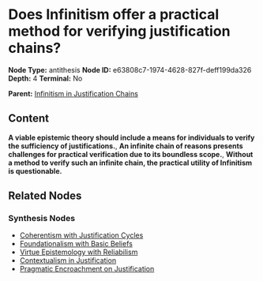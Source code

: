 # Does Infinitism offer a practical method for verifying justification chains?

**Node Type:** antithesis
**Node ID:** e63808c7-1974-4628-827f-deff199da326
**Depth:** 4
**Terminal:** No

**Parent:** [Infinitism in Justification Chains](infinitism-in-justification-chains-synthesis-06cb6327-3d3d-40f5-a4d0-6aa49ff19347.md)

## Content

**A viable epistemic theory should include a means for individuals to verify the sufficiency of justifications.**, **An infinite chain of reasons presents challenges for practical verification due to its boundless scope.**, **Without a method to verify such an infinite chain, the practical utility of Infinitism is questionable.**

## Related Nodes

### Synthesis Nodes

- [Coherentism with Justification Cycles](coherentism-with-justification-cycles-synthesis-dcb0b3eb-f0b6-4cdf-926c-c72b11e99a68.md)
- [Foundationalism with Basic Beliefs](foundationalism-with-basic-beliefs-synthesis-beb745a5-136c-4345-8c49-7fe3ab0a4ac8.md)
- [Virtue Epistemology with Reliabilism](virtue-epistemology-with-reliabilism-synthesis-d29f0103-1169-4ced-a7b8-af3ec082127c.md)
- [Contextualism in Justification](contextualism-in-justification-synthesis-a1817685-bca9-4fd3-9e21-98a5694de179.md)
- [Pragmatic Encroachment on Justification](pragmatic-encroachment-on-justification-synthesis-56112bc8-36f3-4ae3-9ddf-b1ad37672339.md)
